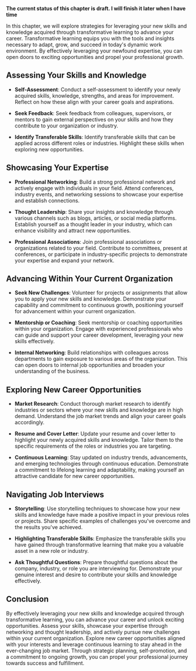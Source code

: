 **The current status of this chapter is draft. I will finish it later when I have time**

In this chapter, we will explore strategies for leveraging your new skills and knowledge acquired through transformative learning to advance your career. Transformative learning equips you with the tools and insights necessary to adapt, grow, and succeed in today's dynamic work environment. By effectively leveraging your newfound expertise, you can open doors to exciting opportunities and propel your professional growth.

Assessing Your Skills and Knowledge
-----------------------------------

* **Self-Assessment**: Conduct a self-assessment to identify your newly acquired skills, knowledge, strengths, and areas for improvement. Reflect on how these align with your career goals and aspirations.

* **Seek Feedback**: Seek feedback from colleagues, supervisors, or mentors to gain external perspectives on your skills and how they contribute to your organization or industry.

* **Identify Transferable Skills**: Identify transferable skills that can be applied across different roles or industries. Highlight these skills when exploring new opportunities.

Showcasing Your Expertise
-------------------------

* **Professional Networking**: Build a strong professional network and actively engage with individuals in your field. Attend conferences, industry events, and networking sessions to showcase your expertise and establish connections.

* **Thought Leadership**: Share your insights and knowledge through various channels such as blogs, articles, or social media platforms. Establish yourself as a thought leader in your industry, which can enhance visibility and attract new opportunities.

* **Professional Associations**: Join professional associations or organizations related to your field. Contribute to committees, present at conferences, or participate in industry-specific projects to demonstrate your expertise and expand your network.

Advancing Within Your Current Organization
------------------------------------------

* **Seek New Challenges**: Volunteer for projects or assignments that allow you to apply your new skills and knowledge. Demonstrate your capability and commitment to continuous growth, positioning yourself for advancement within your current organization.

* **Mentorship or Coaching**: Seek mentorship or coaching opportunities within your organization. Engage with experienced professionals who can guide and support your career development, leveraging your new skills effectively.

* **Internal Networking**: Build relationships with colleagues across departments to gain exposure to various areas of the organization. This can open doors to internal job opportunities and broaden your understanding of the business.

Exploring New Career Opportunities
----------------------------------

* **Market Research**: Conduct thorough market research to identify industries or sectors where your new skills and knowledge are in high demand. Understand the job market trends and align your career goals accordingly.

* **Resume and Cover Letter**: Update your resume and cover letter to highlight your newly acquired skills and knowledge. Tailor them to the specific requirements of the roles or industries you are targeting.

* **Continuous Learning**: Stay updated on industry trends, advancements, and emerging technologies through continuous education. Demonstrate a commitment to lifelong learning and adaptability, making yourself an attractive candidate for new career opportunities.

Navigating Job Interviews
-------------------------

* **Storytelling**: Use storytelling techniques to showcase how your new skills and knowledge have made a positive impact in your previous roles or projects. Share specific examples of challenges you've overcome and the results you've achieved.

* **Highlighting Transferable Skills**: Emphasize the transferable skills you have gained through transformative learning that make you a valuable asset in a new role or industry.

* **Ask Thoughtful Questions**: Prepare thoughtful questions about the company, industry, or role you are interviewing for. Demonstrate your genuine interest and desire to contribute your skills and knowledge effectively.

Conclusion
----------

By effectively leveraging your new skills and knowledge acquired through transformative learning, you can advance your career and unlock exciting opportunities. Assess your skills, showcase your expertise through networking and thought leadership, and actively pursue new challenges within your current organization. Explore new career opportunities aligned with your interests and leverage continuous learning to stay ahead in the ever-changing job market. Through strategic planning, self-promotion, and a commitment to ongoing growth, you can propel your professional journey towards success and fulfillment.
